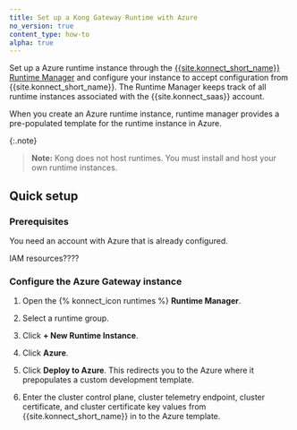 ```yaml
---
title: Set up a Kong Gateway Runtime with Azure
no_version: true
content_type: how-to
alpha: true
---
```


Set up a Azure runtime instance through the
[{{site.konnect_short_name}} Runtime Manager](/konnect/runtime-manager) and
configure your instance to accept configuration from
{{site.konnect_short_name}}. The Runtime Manager keeps track of all runtime
instances associated with the {{site.konnect_saas}} account.

When you create an Azure runtime instance, runtime manager provides a pre-populated template for the runtime instance in Azure.

{:.note}
> **Note:** Kong does not host runtimes. You must install and host your own
runtime instances.

## Quick setup

### Prerequisites

You need an account with Azure that is already configured. <!-- Does this need certain permissions or certain settings configured? -->

IAM resources????

### Configure the Azure Gateway instance

1. Open the {% konnect_icon runtimes %} **Runtime Manager**.

1. Select a runtime group.

1. Click **+ New Runtime Instance**.

1. Click **Azure**.

1. Click **Deploy to Azure**. 
This redirects you to the Azure where it prepopulates a custom development template.

1. Enter the cluster control plane, cluster telemetry endpoint, cluster certificate, and cluster certificate key values from {{site.konnect_short_name}} in to the Azure template.
